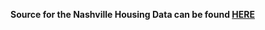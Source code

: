 **Source for the Nashville Housing Data can be found [HERE](https://github.com/AlexTheAnalyst/PortfolioProjects/blob/main/Nashville%20Housing%20Data%20for%20Data%20Cleaning.xlsx)**
